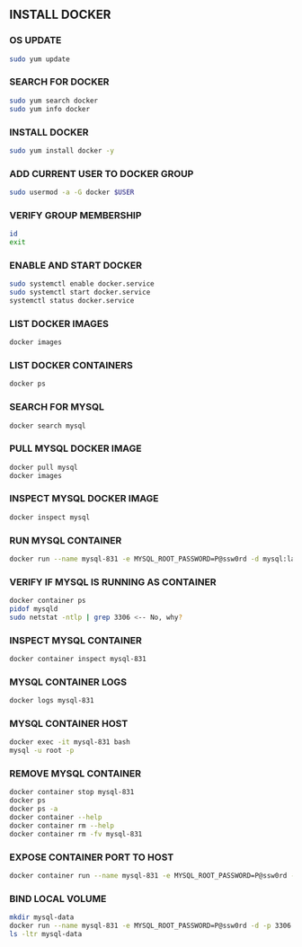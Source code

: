 ## INSTALL DOCKER

### OS UPDATE
```sh
sudo yum update
```

### SEARCH FOR DOCKER
```sh
sudo yum search docker
sudo yum info docker
```

### INSTALL DOCKER
```sh
sudo yum install docker -y
```

### ADD CURRENT USER TO DOCKER GROUP
```sh
sudo usermod -a -G docker $USER
```

### VERIFY GROUP MEMBERSHIP
```sh
id 
exit
```

### ENABLE AND START DOCKER
```sh
sudo systemctl enable docker.service
sudo systemctl start docker.service
systemctl status docker.service
```

### LIST DOCKER IMAGES
```sh
docker images
```

### LIST DOCKER CONTAINERS
```sh
docker ps
```

### SEARCH FOR MYSQL
```sh
docker search mysql
```

### PULL MYSQL DOCKER IMAGE
```sh
docker pull mysql
docker images
```

### INSPECT MYSQL DOCKER IMAGE
```sh
docker inspect mysql
```

### RUN MYSQL CONTAINER
```sh
docker run --name mysql-831 -e MYSQL_ROOT_PASSWORD=P@ssw0rd -d mysql:latest
```

### VERIFY IF MYSQL IS RUNNING AS CONTAINER
```sh
docker container ps
pidof mysqld
sudo netstat -ntlp | grep 3306 <-- No, why?
```

### INSPECT MYSQL CONTAINER
```sh
docker container inspect mysql-831
```

### MYSQL CONTAINER LOGS
```sh
docker logs mysql-831
```

### MYSQL CONTAINER HOST
```sh
docker exec -it mysql-831 bash
mysql -u root -p
```

### REMOVE MYSQL CONTAINER
```sh
docker container stop mysql-831
docker ps
docker ps -a
docker container --help
docker container rm --help
docker container rm -fv mysql-831 
```

### EXPOSE CONTAINER PORT TO HOST
```sh
docker container run --name mysql-831 -e MYSQL_ROOT_PASSWORD=P@ssw0rd -d --publish 3306:3306 mysql:latest
```

### BIND LOCAL VOLUME
```sh
mkdir mysql-data
docker run --name mysql-831 -e MYSQL_ROOT_PASSWORD=P@ssw0rd -d -p 3306:3306 -v /home/ec2-user/mysql-data:/var/lib/mysql mysql:latest
ls -ltr mysql-data
```
